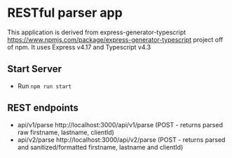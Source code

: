 # RESTful parser app
This application is derived from express-generator-typescript https://www.npmjs.com/package/express-generator-typescript project off of npm.
It uses Express v4.17 and Typescript v4.3

## Start Server
* Run `npm run start`

## REST endpoints
* api/v1/parse http://localhost:3000/api/v1/parse  (POST - returns parsed raw firstname, lastname, clientId)
* api/v2/parse http://localhost:3000/api/v2/parse  (POST - returns parsed and sanitized/formatted firstname, lastname and clientId)
